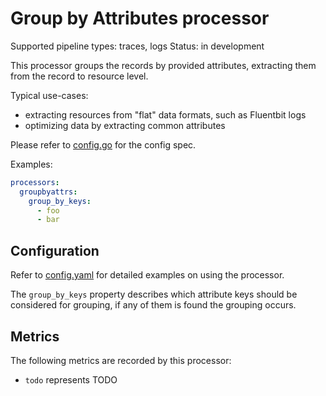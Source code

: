 # Group by Attributes processor

Supported pipeline types: traces, logs
Status: in development

This processor groups the records by provided attributes, extracting them from the 
record to resource level. 

Typical use-cases:

* extracting resources from "flat" data formats, such as Fluentbit logs
* optimizing data by extracting common attributes

Please refer to [config.go](./config.go) for the config spec.

Examples:

```yaml
processors:
  groupbyattrs:
    group_by_keys:
      - foo
      - bar
```

## Configuration

Refer to [config.yaml](./testdata/config.yaml) for detailed examples on using the processor.

The `group_by_keys` property describes which attribute keys should be considered for grouping, if any of them is found
the grouping occurs.

## Metrics

The following metrics are recorded by this processor:

* `todo` represents TODO
